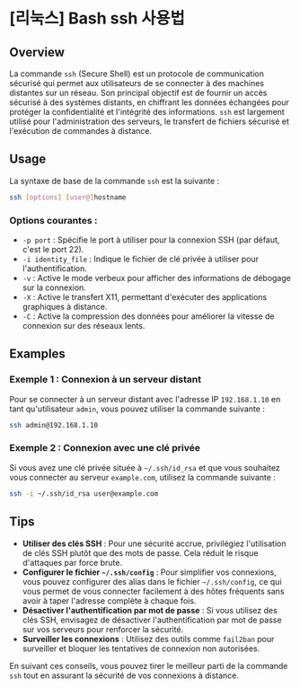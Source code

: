 # [리눅스] Bash ssh 사용법

## Overview
La commande `ssh` (Secure Shell) est un protocole de communication sécurisé qui permet aux utilisateurs de se connecter à des machines distantes sur un réseau. Son principal objectif est de fournir un accès sécurisé à des systèmes distants, en chiffrant les données échangées pour protéger la confidentialité et l'intégrité des informations. `ssh` est largement utilisé pour l'administration des serveurs, le transfert de fichiers sécurisé et l'exécution de commandes à distance.

## Usage
La syntaxe de base de la commande `ssh` est la suivante :

```bash
ssh [options] [user@]hostname
```

### Options courantes :
- `-p port` : Spécifie le port à utiliser pour la connexion SSH (par défaut, c'est le port 22).
- `-i identity_file` : Indique le fichier de clé privée à utiliser pour l'authentification.
- `-v` : Active le mode verbeux pour afficher des informations de débogage sur la connexion.
- `-X` : Active le transfert X11, permettant d'exécuter des applications graphiques à distance.
- `-C` : Active la compression des données pour améliorer la vitesse de connexion sur des réseaux lents.

## Examples
### Exemple 1 : Connexion à un serveur distant
Pour se connecter à un serveur distant avec l'adresse IP `192.168.1.10` en tant qu'utilisateur `admin`, vous pouvez utiliser la commande suivante :

```bash
ssh admin@192.168.1.10
```

### Exemple 2 : Connexion avec une clé privée
Si vous avez une clé privée située à `~/.ssh/id_rsa` et que vous souhaitez vous connecter au serveur `example.com`, utilisez la commande suivante :

```bash
ssh -i ~/.ssh/id_rsa user@example.com
```

## Tips
- **Utiliser des clés SSH** : Pour une sécurité accrue, privilégiez l'utilisation de clés SSH plutôt que des mots de passe. Cela réduit le risque d'attaques par force brute.
- **Configurer le fichier `~/.ssh/config`** : Pour simplifier vos connexions, vous pouvez configurer des alias dans le fichier `~/.ssh/config`, ce qui vous permet de vous connecter facilement à des hôtes fréquents sans avoir à taper l'adresse complète à chaque fois.
- **Désactiver l'authentification par mot de passe** : Si vous utilisez des clés SSH, envisagez de désactiver l'authentification par mot de passe sur vos serveurs pour renforcer la sécurité.
- **Surveiller les connexions** : Utilisez des outils comme `fail2ban` pour surveiller et bloquer les tentatives de connexion non autorisées.

En suivant ces conseils, vous pouvez tirer le meilleur parti de la commande `ssh` tout en assurant la sécurité de vos connexions à distance.